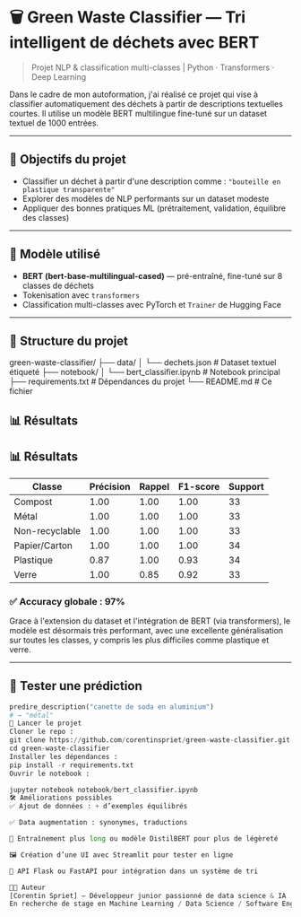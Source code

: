 # 🗑️ Green Waste Classifier — Tri intelligent de déchets avec BERT

> Projet NLP & classification multi-classes | Python · Transformers · Deep Learning 

Dans le cadre de mon autoformation, j'ai réalisé ce projet qui vise à classifier automatiquement des déchets à partir de descriptions textuelles courtes. Il utilise un modèle BERT multilingue fine-tuné sur un dataset textuel de 1000 entrées.

---

## 🎯 Objectifs du projet

- Classifier un déchet à partir d'une description comme : `"bouteille en plastique transparente"`
- Explorer des modèles de NLP performants sur un dataset modeste
- Appliquer des bonnes pratiques ML (prétraitement, validation, équilibre des classes)

---

## 🧠 Modèle utilisé

- **BERT (bert-base-multilingual-cased)** — pré-entraîné, fine-tuné sur 8 classes de déchets
- Tokenisation avec `transformers`
- Classification multi-classes avec PyTorch et `Trainer` de Hugging Face

---

## 📂 Structure du projet

green-waste-classifier/
├── data/
│ └── dechets.json # Dataset textuel étiqueté
├── notebook/
│ └── bert_classifier.ipynb # Notebook principal
├── requirements.txt # Dépendances du projet
└── README.md # Ce fichier

## 📊 Résultats

## 📊 Résultats

| Classe            | Précision | Rappel | F1-score | Support |
|-------------------|-----------|--------|----------|---------|
| Compost           | 1.00      | 1.00   | 1.00     | 33      |
| Métal             | 1.00      | 1.00   | 1.00     | 33      |
| Non-recyclable    | 1.00      | 1.00   | 1.00     | 33      |
| Papier/Carton     | 1.00      | 1.00   | 1.00     | 34      |
| Plastique         | 0.87      | 1.00   | 0.93     | 34      |
| Verre             | 1.00      | 0.85   | 0.92     | 33      |

### ✅ Accuracy globale : **97%**
Grace à l'extension du dataset et l'intégration de BERT (via transformers), le modèle est désormais très performant, avec une excellente généralisation sur toutes les classes, y compris les plus difficiles comme plastique et verre.

---

## 🧪 Tester une prédiction

```python
predire_description("canette de soda en aluminium")
# → "métal"
🚀 Lancer le projet
Cloner le repo :
git clone https://github.com/corentinspriet/green-waste-classifier.git
cd green-waste-classifier
Installer les dépendances :
pip install -r requirements.txt
Ouvrir le notebook :

jupyter notebook notebook/bert_classifier.ipynb
🛠️ Améliorations possibles
✅ Ajout de données : + d’exemples équilibrés

✅ Data augmentation : synonymes, traductions

🔄 Entraînement plus long ou modèle DistilBERT pour plus de légèreté

🖼️ Création d’une UI avec Streamlit pour tester en ligne

🧩 API Flask ou FastAPI pour intégration dans un système de tri

👨‍💻 Auteur
[Corentin Spriet] — Développeur junior passionné de data science & IA
En recherche de stage en Machine Learning / Data Science / Software Engineer
